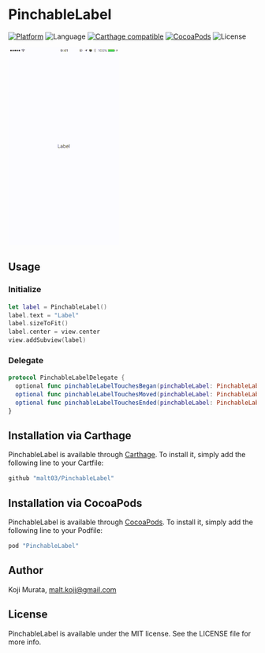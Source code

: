 # PinchableLabel

[![Platform](https://img.shields.io/cocoapods/p/PinchableLabel.svg?style=flat)](http://cocoapods.org/pods/PinchableLabel)
![Language](https://img.shields.io/badge/language-Swift%203.0-orange.svg)
[![Carthage compatible](https://img.shields.io/badge/Carthage-compatible-4BC51D.svg?style=flat)](https://github.com/Carthage/Carthage)
[![CocoaPods](https://img.shields.io/cocoapods/v/PinchableLabel.svg?style=flat)](http://cocoapods.org/pods/PinchableLabel)
![License](https://img.shields.io/github/license/malt03/PinchableLabel.svg?style=flat)

![Screen Shot](https://raw.githubusercontent.com/malt03/PinchableLabel/master/screen_shot.gif)

## Usage

### Initialize
```swift
let label = PinchableLabel()
label.text = "Label"
label.sizeToFit()
label.center = view.center
view.addSubview(label)
```

### Delegate
```swift
protocol PinchableLabelDelegate {
  optional func pinchableLabelTouchesBegan(pinchableLabel: PinchableLabel, touches: Set<UITouch>, withEvent event: UIEvent?)
  optional func pinchableLabelTouchesMoved(pinchableLabel: PinchableLabel, touches: Set<UITouch>, withEvent event: UIEvent?)
  optional func pinchableLabelTouchesEnded(pinchableLabel: PinchableLabel, touches: Set<UITouch>, withEvent event: UIEvent?)
}
```

## Installation via Carthage

PinchableLabel is available through [Carthage](https://github.com/Carthage/Carthage). To install
it, simply add the following line to your Cartfile:

```ruby
github "malt03/PinchableLabel"
```

## Installation via CocoaPods

PinchableLabel is available through [CocoaPods](http://cocoapods.org). To install
it, simply add the following line to your Podfile:

```ruby
pod "PinchableLabel"
```

## Author

Koji Murata, malt.koji@gmail.com

## License

PinchableLabel is available under the MIT license. See the LICENSE file for more info.
